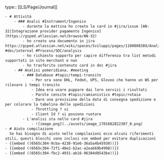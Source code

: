 type:: [[LS/Page/Journal]]

	- # Attivitá
		- ### Analsi #Instrument/Ingenico
			- durante la mattina ho creato la card in #jira/issue [AN-32|Integrazione provider pagamento Ingenico](https://gsped.atlassian.net/browse/AN-32)
			- ho creato una documento in jira https://gsped.atlassian.net/wiki/spaces/Sviluppi/pages/1100808389/Analisi+preliminare+documentazione+ufficiale+e+primo+accesso #doc/internal #Process/SDC/analysis
			- ho richiesto supporto per capire differenza tra list metodi supportati in sito merchant e non
			- ho trasferito contenuto card in doc #jira
		- ## Analisi pomeridiana. #meeting
			- ### Database #topic/tempi-transito
				- Per ora sono DHL, FedeX, UPS, Glovoo che hanno un WS per rilevare i tempi transito
				- Idea era usare puppare dai loro servizi i risultati
				- Parole censite #topic/camionistico #topic/rotaia
				- Dare una previsione della data di consegna spedizione e per colorare la tabelina delle spedizioni
				- Throttling ? si
				- Client Id ? si possono ruotare
			- L'analisi sta nelle card #jira
				- ![image.png](../assets/image_1701682822307_0.png)
	- # Aiuto compilazione
	  Se hai bisogno di aiuto nelle compilazioni ecco alcuni riferimenti utili, questi blocchi sono inclusi con embed per evitare duplicazioni
	- {{embed ((6565c304-9cba-4238-91e6-36a5a4b45930))}}
	- {{embed ((6565c304-72f1-40e2-b2ac-a2eab69b4998))}}
	- {{embed ((6565c304-fbc2-4931-ab16-96384d8543be))}}